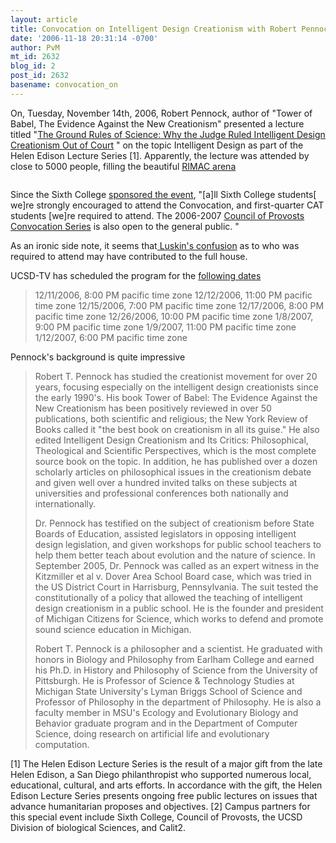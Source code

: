 ```yaml
---
layout: article
title: Convocation on Intelligent Design Creationism with Robert Pennock
date: '2006-11-18 20:31:14 -0700'
author: PvM
mt_id: 2632
blog_id: 2
post_id: 2632
basename: convocation_on
---
```

On, Tuesday, November 14th, 2006, Robert Pennock, author of "Tower of Babel, The Evidence Against the New Creationism" presented a lecture titled "[The Ground Rules of Science: Why the Judge Ruled Intelligent Design Creationism Out of Court](http://ucsdnews.ucsd.edu/newsrel/general/pennock06.asp) " on the topic Intelligent Design as part of the Helen Edison Lecture Series \[1\]. Apparently, the lecture was attended by close to 5000 people, filling the beautiful [RIMAC arena](http://sportsfac.ucsd.edu/rimac/arena.htm)

<img src="http://sportsfac.ucsd.edu/rimac/RIMAC-Arena---large.jpg" alt="" />

Since the Sixth College [sponsored the event](https://tritonlink.ucsd.edu/portal/site/tritonlink-preview/menuitem.b4448692267a11256ec5e210514b01ca?storyID=21032), "\[a\]ll Sixth College students\[ we\]re strongly encouraged to attend the Convocation, and first-quarter CAT students \[we\]re required to attend. The 2006-2007 [Council of Provosts Convocation Series](https://tritonlink.ucsd.edu/portal/site/tritonlink-preview/menuitem.b4448692267a11256ec5e210514b01ca?storyID=21601) is also open to the general public. "

As an ironic side note, it seems that[ Luskin's confusion](http://www.evolutionnews.org/2006/11/aftermath_of_robert_pennocks_t.html#more) as to who was required to attend may have contributed to the full house.

UCSD-TV has scheduled the program for the [following dates](http://www.ucsd.tv/search-details.asp?showID=12066)

> 12/11/2006, 8:00 PM pacific time zone
> 12/12/2006, 11:00 PM pacific time zone
> 12/15/2006, 7:00 PM pacific time zone
> 12/17/2006, 8:00 PM pacific time zone
> 12/26/2006, 10:00 PM pacific time zone
> 1/8/2007, 9:00 PM pacific time zone
> 1/9/2007, 11:00 PM pacific time zone
> 1/12/2007, 6:00 PM pacific time zone

Pennock's background is quite impressive

> Robert T. Pennock has studied the creationist movement for over 20 years, focusing especially on the intelligent design creationists since the early 1990's. His book Tower of Babel: The Evidence Against the New Creationism has been positively reviewed in over 50 publications, both scientific and religious; the New York Review of Books called it "the best book on creationism in all its guise." He also edited Intelligent Design Creationism and Its Critics: Philosophical, Theological and Scientific Perspectives, which is the most complete source book on the topic. In addition, he has published over a dozen scholarly articles on philosophical issues in the creationism debate and given well over a hundred invited talks on these subjects at universities and professional conferences both nationally and internationally.
> 
> Dr. Pennock has testified on the subject of creationism before State Boards of Education, assisted legislators in opposing intelligent design legislation, and given workshops for public school teachers to help them better teach about evolution and the nature of science. In September 2005, Dr. Pennock was called as an expert witness in the Kitzmiller et al v. Dover Area School Board case, which was tried in the US District Court in Harrisburg, Pennsylvania. The suit tested the constitutionally of a policy that allowed the teaching of intelligent design creationism in a public school. He is the founder and president of Michigan Citizens for Science, which works to defend and promote sound science education in Michigan.
> 
> Robert T. Pennock is a philosopher and a scientist. He graduated with honors in Biology and Philosophy from Earlham College and earned his Ph.D. in History and Philosophy of Science from the University of Pittsburgh. He is Professor of Science & Technology Studies at Michigan State University's Lyman Briggs School of Science and Professor of Philosophy in the department of Philosophy. He is also a faculty member in MSU's Ecology and Evolutionary Biology and Behavior graduate program and in the Department of Computer Science, doing research on artificial life and evolutionary computation.

\[1\] The Helen Edison Lecture Series is the result of a major gift from the late Helen Edison, a San Diego philanthropist who supported numerous local, educational, cultural, and arts efforts. In accordance with the gift, the Helen Edison Lecture Series presents ongoing free public lectures on issues that advance humanitarian proposes and objectives.
\[2\] Campus partners for this special event include Sixth College, Council of Provosts, the UCSD Division of biological Sciences, and Calit2.
